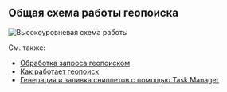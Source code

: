 ## Общая схема работы геопоиска
![Высокоуровневая схема работы](diagrams/overview.png)

См. также:
  * [Обработка запроса геопоиском](https://wiki.yandex-team.ru/users/grickevich/Obrabotka-zaprosa-geopoiskom/)
  * [Как работает геопоиск](https://wiki.yandex-team.ru/maps/api/http/internal/search/how-geosearch-works/)
  * [Генерация и заливка сниппетов с помощью Task Manager](https://wiki.yandex-team.ru/users/karas-pv/snippetstaskmanager/)
